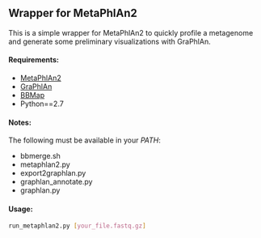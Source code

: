## Wrapper for MetaPhlAn2

This is a simple wrapper for MetaPhlAn2 to quickly profile a metagenome
and generate some preliminary visualizations with GraPhlAn.

#### Requirements:
- [MetaPhlAn2](https://bitbucket.org/biobakery/metaphlan2#markdown-header-installation)
- [GraPhlAn](https://huttenhower.sph.harvard.edu/graphlan)
- [BBMap](https://sourceforge.net/projects/bbmap/)
- Python==2.7

#### Notes:
The following must be available in your *PATH*:
- bbmerge.sh
- metaphlan2.py
- export2graphlan.py
- graphlan_annotate.py
- graphlan.py

#### Usage:
```bash
run_metaphlan2.py [your_file.fastq.gz]
```